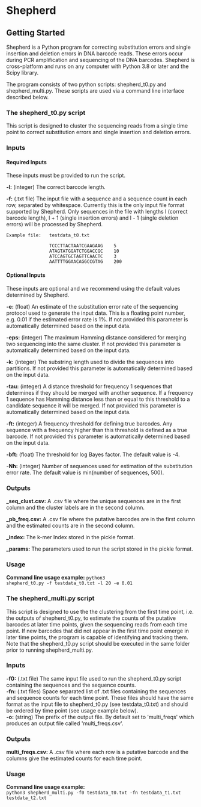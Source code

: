 # Shepherd

## Getting Started

Shepherd is a Python program for correcting substitution errors and single insertion and deletion errors in DNA barcode reads. These errors occur during PCR amplification and sequencing of the DNA barcodes. Shepherd is cross-platform and runs on any computer with Python 3.8 or later and the Scipy library. 

The program consists of two python scripts: shepherd_t0.py and shepherd_multi.py. These scripts are used via a command line interface described below.

### The shepherd_t0.py script

This script is designed to cluster the sequencing reads from a single time point to correct substitution errors and single insertion and deletion errors. 

### Inputs

#### Required Inputs

These inputs must be provided to run the script.

**-l:** (integer) The correct barcode length.

**-f:** (.txt file) The input file with a sequence and a sequence count in each row, separated by whitespace. Currently this is the only input file format supported by Shepherd. Only sequences in the file with lengths l (correct barcode length), l + 1 (single insertion errors) and l - 1 (single deletion errors) will be processed by Shepherd.

    Example file:   testdata_t0.txt
    
                    TCCCTTACTAATCGAAGAAG	5
                    ATAGTATGGATCTGGACCGC	10	
                    ATCCAGTGCTAGTTCAACTC	3
                    AATTTTGGAACAGGCCGTAG	200
    
#### Optional Inputs

These inputs are optional and we recommend using the default values determined by Shepherd.

**-e:** (float) An estimate of the substitution error rate of the sequencing protocol used to generate the input data. This is a floating point number, e.g. 0.01 if the estimated error rate is 1%. If not provided this parameter is automatically determined based on the input data.

**-eps:** (integer) The maximum Hamming distance considered for merging two sequencing into the same cluster. If not provided this parameter is automatically determined based on the input data.

**-k:** (integer) The substring length used to divide the sequences into partitions. If not provided this parameter is automatically determined based on the input data.

**-tau:** (integer) A distance threshold for frequency 1 sequences that determines if they should be merged with another sequence. If a frequency 1 sequence has Hamming distance less than or equal to this threshold to a candidate sequence it will be merged. If not provided this parameter is automatically determined based on the input data.

**-ft:** (integer) A frequency threshold for defining true barcodes. Any sequence with a frequency higher than this threshold is defined as a true barcode. If not provided this parameter is automatically determined based on the input data.

**-bft:** (float) The threshold for log Bayes factor. The default value is -4.

**-Nh:** (integer) Number of sequences used for estimation of the substitution error rate. The default value is min(number of sequences, 500).

### Outputs

**_seq_clust.csv:** A .csv file where the unique sequences are in the first column and the cluster labels are in the second column.

**_pb_freq.csv:** A .csv file where the putative barcodes are in the first column and the estimated counts are in the second column.

**_index:** The k-mer Index stored in the pickle format.
                                                                                             
**_params:** The parameters used to run the script stored in the pickle format.

### Usage

**Command line usage example:** <code>python3 shepherd_t0.py -f testdata_t0.txt -l 20 -e 0.01</code>

### The shepherd_multi.py script

This script is designed to use the the clustering from the first time point, i.e. the outputs of shepherd_t0.py, to estimate the counts of the putative barcodes at later time points, given the sequencing reads from each time point. If new barcodes that did not appear in the first time point emerge in later time points, the program is capable of identifying and tracking them. Note that the shepherd_t0.py script should be executed in the same folder prior to running shepherd_multi.py. 

### Inputs

**-f0:** (.txt file) The same input file used to run the shepherd_t0.py script containing the sequences and the sequence counts.                                             
**-fn:** (.txt files) Space separated list of .txt files containing the sequences and sequence counts for each time point. These files should have the same format as the input file to shepherd_t0.py (see testdata_t0.txt) and should be ordered by time point (see usage example below).\
**-o:** (string) The prefix of the output file. By default set to 'multi_freqs' which produces an output file called 'multi_freqs.csv'.

### Outputs

**multi_freqs.csv:** A .csv file where each row is a putative barcode and the columns give the estimated counts for each time point.

### Usage

**Command line usage example:**\
<code>python3 shepherd_multi.py -f0 testdata_t0.txt -fn testdata_t1.txt testdata_t2.txt</code>
